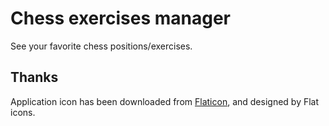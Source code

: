 # Chess exercises manager

See your favorite chess positions/exercises.

## Thanks

Application icon has been downloaded from [Flaticon](https://www.flaticon.com/free-icon/chess_178148?term=chess&page=1&position=70), and designed by Flat icons.